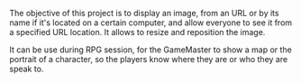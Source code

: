 The objective of this project is to display an image, from an URL or by its name if it's located on a certain computer, and allow everyone to see it from a specified URL location. 
It allows to resize and reposition the image. 

It can be use during RPG session, for the GameMaster to show a map or the portrait of a character, so the players know where they are or who they are speak to. 

